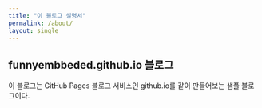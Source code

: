 ```yaml
---
title: "이 블로그 설명서"
permalink: /about/
layout: single
---
```


## funnyembbeded.github.io 블로그

이 블로그는 GitHub Pages 블로그 서비스인 github.io를 같이 만들어보는 샘플 블로그이다.
